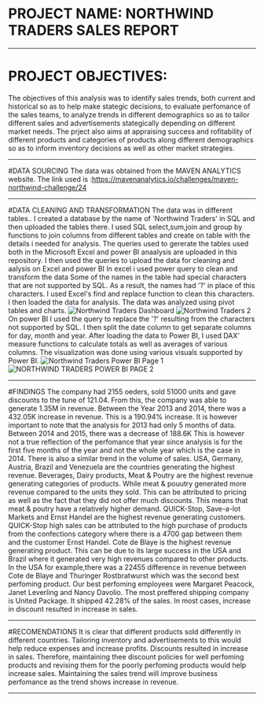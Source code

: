 # PROJECT NAME: NORTHWIND TRADERS SALES REPORT

---
# PROJECT OBJECTIVES:
The objectives of this analysis was to identify sales trends, both current  and historical so as to help make stategic decisions, to evaluate perfomance of the sales teams, to analyze trends in different demographics so as to tailor different sales and advertisements stategically depending on different market needs. The prject also aims at appraising success and rofitability of different products and categories of products along different demographics so as to inform inventory decisions as well as other market strategies.

---
#DATA SOURCING
The data was obtained from the MAVEN ANALYTICS website.
The link used is :https://mavenanalytics.io/challenges/maven-northwind-challenge/24

---
#DATA CLEANING AND TRANSFORMATION
The data was in different tables.. I created a database by the name of 'Northwind Traders' in SQL and then uploaded the tables there. 
I used SQL select,sum,join and group by functions to join columns from different tables and create on table with the details i needed for analysis.
The queries used to gererate the tables used both in the Microsoft Excel and power BI anaalysis are uploaded in this repository.
I then used the queries to upload the data for cleaning and aalysis on Excel and power BI
In excel i used power query to clean and transform the data
Some of the names in the table had special characters that are not supported by SQL. As a result, the names had '?' in place of this characters. 
I used Excel's find and replace function to clean this characters. 
I then loaded the data for analysis.
The data was analyzed using pivot tables and charts.
![Northwind Traders Dashboard](https://github.com/wanguikamauf/Northwind-Traders-Report-/assets/133157010/00cdc713-a2b2-4a02-a4a5-c617b9322ab3)
![Northwind Traders 2](https://github.com/wanguikamauf/Northwind-Traders-Report-/assets/133157010/790ed60b-f554-4355-962c-b71c3366d468)
On power BI I used the query to replace the '?' resulting from the characters not supported by SQL.
I then split the date column to get separate columns for day, month and year.
After loading the data to Power BI, I used DAX' measure functions to calculate totals as well as averages of various columns.
The visualization was done using various visuals supported by Power BI.
![Northwind Traders Power BI Page 1](https://github.com/wanguikamauf/Northwind-Traders-Report-/assets/133157010/74ff3a23-14de-4111-9960-78cd1e27083e)
![NORTHWIND TRADERS POWER BI PAGE 2](https://github.com/wanguikamauf/Northwind-Traders-Report-/assets/133157010/89802817-acfb-4e1a-ac60-87b786dc2736)

---
#FINDINGS
The company had 2155 oeders, sold 51000 units and gave discounts to the tune of 121.04. From this, the company was able to generate 1.35M in revenue.
Between the Year 2013 and 2014, there was a 432.05K increase in revenue. This is a 190.94% increase. It is however important to note that the analysis for 2013 had only 5 months of data. Between 2014 and 2015, there was a decrease of 188.6K  This is however not a true reflection of the perfomance that year since analysis is for the first five months of the year and not the whole year which is the case in 2014. There is also a similar trend in the volume of sales.
USA, Germany, Austria, Brazil and Venezuela are the countries generating the highest revenue.
Beverages, Dairy products, Meat & Poutry are the highest revenue generating categories of products. While meat & pouutry generated more revenue compared to the units they  sold. This can be attributed to pricing as well as the fact that they did not offer much discounts. This means that meat & poutry have a relatively higher demand.
QUICK-Stop, Save-a-lot Markets and Ernst Handel are the highest revenue generating customers. QUICK-Stop high sales can be attributed to the high purchase of products from the confections category where there is a 4700 gap between them and the customer Ernst Handel.
Cote de Blaye is the highest revenue generating product. This can be due to its large success in the USA and Brazil where it generated very high revenues compared to other products. In the USA for example,there was a 22455 difference in revenue between Cote de Blaye and Thuringer Rostbratwurst which was the second best perfoming product.
Our best perfoming employees were Margaret Peacock, Janet Leverling and Nancy Davolio.
The most preffered shipping company is United Package. It shipped 42.28% of the sales.
In most cases, increase in discount resulted in increase in sales.

---
#RECOMENDATIONS
It is clear that different products sold differently in different countries. Tailoring inventory and advertisements to this would help reduce expenses and increase profits.
Discounts resulted in increase in sales. Therefore, maintaining thee discount policies for well perfoming products and revising them for the poorly perfoming products would help increase sales.
Maintaining the sales trend will improve business perfomance as the trend shows increase in revenue.

---
